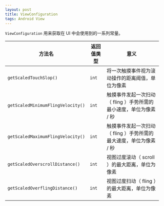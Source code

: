 ```yaml
---
layout: post
title: ViewConfiguration
tags: Android View
---
```

`ViewConfiguration` 用来获取在 UI 中会使用到的一系列常量。

方法名|返回值类型|意义
-----|--------|---
`getScaledTouchSlop()`|`int`|将一次触摸事件视为滚动操作的距离阈值，单位为像素
`getScaledMinimumFlingVelocity()`|`int`|触摸事件发起一次扫动（ fling ）手势所需的最小速度，单位为像素 / 秒
`getScaledMaximumFlingVelocity()`|`int`|触摸事件发起一次扫动（ fling ）手势所需的最大速度，单位为像素 / 秒
`getScaledOverscrollDistance()`|`int`|视图过度滚动（ scroll ）的最大距离，单位为像素
`getScaledOverflingDistance()`|`int`|视图过度扫动（ fling ）的最大距离，单位为像素